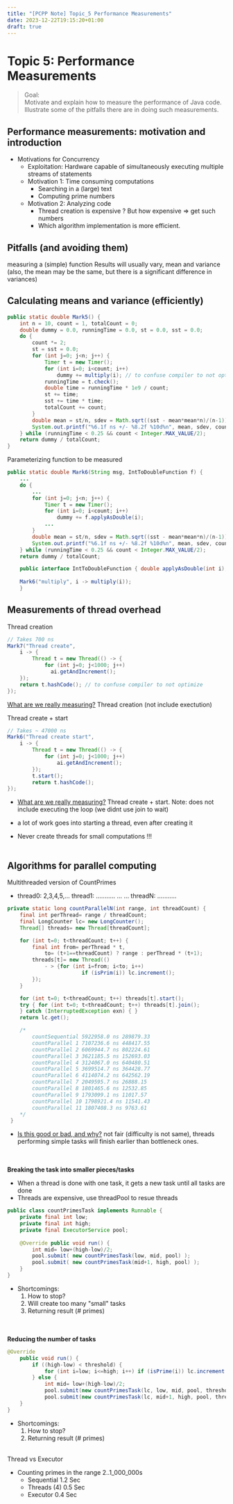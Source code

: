 ```yaml
---
title: "[PCPP Note] Topic_5 Performance Measurements"
date: 2023-12-22T19:15:20+01:00
draft: true
---
```


# Topic 5: Performance Measurements

> Goal: \
> Motivate and explain how to measure the performance of Java code. \
> Illustrate some of the pitfalls there are in doing such measurements.

## Performance measurements: motivation and introduction
* Motivations for Concurrency
  * Exploitation: Hardware capable of simultaneously executing multiple streams of statements
  * Motivation 1: Time consuming computations 
    * Searching in a (large) text   
    * Computing prime numbers
  * Motivation 2: Analyzing code 
    * Thread creation is expensive ? But how expensive => get such numbers
    * Which algorithm implementation is more efficient.
    
## Pitfalls (and avoiding them)
measuring a (simple) function
Results will usually vary, mean and variance (also, the mean may be the same, but there is a significant difference in variances)
## Calculating means and variance (efficiently)
```java
public static double Mark5() {
    int n = 10, count = 1, totalCount = 0;
    double dummy = 0.0, runningTime = 0.0, st = 0.0, sst = 0.0;
    do {
        count *= 2;
        st = sst = 0.0;
        for (int j=0; j<n; j++) {
            Timer t = new Timer();
            for (int i=0; i<count; i++)
                dummy += multiply(i); // to confuse compiler to not optimize
            runningTime = t.check();
            double time = runningTime * 1e9 / count;
            st += time;
            sst += time * time;
            totalCount += count;
        }
        double mean = st/n, sdev = Math.sqrt((sst - mean*mean*n)/(n-1));
        System.out.printf("%6.1f ns +/- %8.2f %10d%n", mean, sdev, count);
    } while (runningTime < 0.25 && count < Integer.MAX_VALUE/2);
    return dummy / totalCount;
}
```
Parameterizing function to be measured
```java
public static double Mark6(String msg, IntToDoubleFunction f) {
    ...
    do {
        ...
        for (int j=0; j<n; j++) {
            Timer t = new Timer();
            for (int i=0; i<count; i++)
                dummy += f.applyAsDouble(i);
            ...
        }
        double mean = st/n, sdev = Math.sqrt((sst - mean*mean*n)/(n-1));
        System.out.printf("%6.1f ns +/- %8.2f %10d%n", mean, sdev, count);
    } while (runningTime < 0.25 && count < Integer.MAX_VALUE/2);
    return dummy / totalCount;

    public interface IntToDoubleFunction { double applyAsDouble(int i); }
    
    Mark6("multiply", i -> multiply(i));
    }
```
## Measurements of thread overhead
Thread creation 
```java
// Takes 700 ns
Mark7("Thread create", 
    i -> {
        Thread t = new Thread(() -> {
            for (int j=0; j<1000; j++) 
              ai.getAndIncrement(); 
    });
    return t.hashCode(); // to confuse compiler to not optimize
});
```
<u>What are we really measuring?</u>  Thread creation (not include exectution)

Thread create + start
```java
// Takes ~ 47000 ns
Mark6("Thread create start", 
    i -> {
        Thread t = new Thread(() -> {
            for (int j=0; j<1000; j++)
                ai.getAndIncrement(); 
        });
        t.start();
        return t.hashCode();
});
```
* <u>What are we really measuring?</u> Thread create + start. Note: does not include executing the loop (we didnt use join to wait)


* a lot of work goes into starting a thread, even after creating it
* Never create threads for small computations !!!
<br><br>
## Algorithms for parallel computing
Multithreaded version of CountPrimes 

* thread0: 2,3,4,5,...
thread1: ...........
...
...
threadN: ...........

```java
private static long countParallelN(int range, int threadCount) {
    final int perThread= range / threadCount;
    final LongCounter lc= new LongCounter();
    Thread[] threads= new Thread[threadCount];

    for (int t=0; t<threadCount; t++) {
        final int from= perThread * t, 
            to= (t+1==threadCount) ? range : perThread * (t+1); 
        threads[t]= new Thread(()
            - > {for (int i=from; i<to; i++) 
                        if (isPrim(i)) lc.increment();
        });
    }

    for (int t=0; t<threadCount; t++) threads[t].start();
    try { for (int t=0; t<threadCount; t++) threads[t].join();
    } catch (InterruptedException exn) { }
    return lc.get();

    /*
        countSequential 5922958.0 ns 289879.33 
        countParallel 1 7107236.6 ns 448417.55 
        countParallel 2 6069944.7 ns 802224.61 
        countParallel 3 3621185.5 ns 152693.03 
        countParallel 4 3124067.0 ns 640480.51 
        countParallel 5 3699514.7 ns 364428.77 
        countParallel 6 4114074.2 ns 642562.19 
        countParallel 7 2049595.7 ns 26888.15 
        countParallel 8 1801465.6 ns 12532.85 
        countParallel 9 1793099.1 ns 11017.57 
        countParallel 10 1798921.4 ns 11541.43 
        countParallel 11 1807408.3 ns 9763.61
    */
 }
```
* <u>Is this good or bad, and why?</u> 
not fair (difficulty is not same), threads performing simple tasks will finish earlier than bottleneck ones. 

<br><br>
<b>Breaking the task into smaller pieces/tasks</b><br>
* When a thread is done with one task, it gets a new task until all tasks are done
* Threads are expensive, use threadPool to resue threads
```java
public class countPrimesTask implements Runnable {
    private final int low;
    private final int high;
    private final ExecutorService pool;
    
    @Override public void run() {
        int mid= low+(high-low)/2;
        pool.submit( new countPrimesTask(low, mid, pool) );
        pool.submit( new countPrimesTask(mid+1, high, pool) );
    }
}
```
* Shortcomings:
    1. How to stop?
    2. Will create too many "small" tasks
    3. Returning result (# primes)

<br><br>
<b>Reducing the number of tasks</b>
```java
@Override
    public void run() {
        if ((high-low) < threshold) { 
            for (int i=low; i<=high; i++) if (isPrime(i)) lc.increment();
        } else {
            int mid= low+(high-low)/2;
            pool.submit(new countPrimesTask(lc, low, mid, pool, threshold) );
            pool.submit(new countPrimesTask(lc, mid+1, high, pool, threshold) );
    }
}
```

* Shortcomings:
    1. How to stop?    
    3. Returning result (# primes)

<br>
Thread vs Executor

* Counting primes in the range 2..1_000_000s
    * Sequential 1.2 Sec
    * Threads (4) 0.5 Sec
    * Executor 0.4 Sec